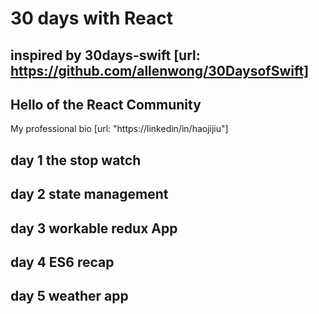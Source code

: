 # 30 days with React
## inspired by 30days-swift [url: https://github.com/allenwong/30DaysofSwift]

## Hello of the React Community
My professional bio [url: "https://linkedin/in/haojijiu"]

## day 1 the stop watch
## day 2 state management
## day 3 workable redux App
## day 4 ES6 recap
## day 5 weather app 
